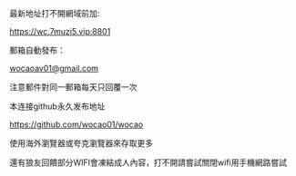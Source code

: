 最新地址打不開網域前加:
>>>>
https://wc.7muzi5.vip:8801
>>>>


郵箱自動發布：
>>>>
wocaoav01@gmail.com
>>>>
注意郵件對同一郵箱每天只回覆一次


本连接github永久发布地址
>>>>
https://github.com/wocao01/wocao
>>>>



使用海外瀏覽器或夸克瀏覽器來存取更多

還有狼友回饋部分WIFI會凍結成人內容，打不開請嘗試關閉wifi用手機網路嘗試
